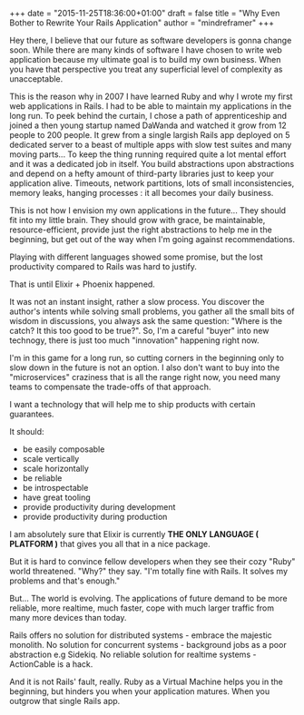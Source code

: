 +++
date = "2015-11-25T18:36:00+01:00"
draft = false
title = "Why Even Bother to Rewrite Your Rails Application"
author = "mindreframer"
+++


Hey there, I believe that our future as software developers is gonna change soon.
While there are many kinds of software I have chosen to write web application because my ultimate goal is to build my own business. When you have that perspective you treat any superficial level of complexity as unacceptable.


This is the reason why in 2007 I have learned Ruby and why I wrote my first web applications in Rails. I had to be able to maintain my applications in the long run. To peek behind the curtain, I chose a path of apprenticeship and joined a then young startup named DaWanda and watched it grow from 12 people to 200 people. It grew from a single largish Rails app deployed on 5 dedicated server to a beast of multiple apps with slow test suites and many moving parts... To keep the thing running required quite a lot mental effort and it was a dedicated job in itself. You build abstractions upon abstractions and depend on a hefty amount of third-party libraries just to keep your application alive. Timeouts, network partitions, lots of small inconsistencies, memory leaks, hanging processes : it all becomes your daily business.


This is not how I envision my own applications in the future... They should fit into my little brain. They should grow with grace, be maintainable, resource-efficient, provide just the right abstractions to help me in the beginning, but get out of the way when I'm going against recommendations.

Playing with different languages showed some promise, but the lost productivity compared to Rails was hard to justify.


That is until Elixir + Phoenix happened.


It was not an instant insight, rather a slow process. You discover the author's intents while solving small problems, you gather all the small bits of wisdom in discussions, you always ask the same question: "Where is the catch? It this too good to be true?". So, I'm a careful "buyer" into new technogy, there is just too much "innovation" happening right now.

I'm in this game for a long run, so cutting corners in the beginning only to slow down in the future is not an option.
I also don't want to buy into the "microservices" craziness that is all the range right now, you need many teams to compensate the trade-offs of that approach.

I want a technology that will help me to ship products with certain guarantees.

It should:

  - be easily composable
  - scale vertically
  - scale horizontally
  - be reliable
  - be introspectable
  - have great tooling
  - provide productivity during development
  - provide productivity during production




I am absolutely sure that Elixir is currently __THE ONLY LANGUAGE ( PLATFORM )__ that gives you all that in a nice package.

But it is hard to convince fellow developers when they see their cozy "Ruby" world threatened. "Why?" they say. "I'm totally fine with Rails. It solves my problems and that's enough."


But... The world is evolving. The applications of future demand to be more reliable, more realtime, much faster, cope with much larger traffic from many more devices than today.

Rails offers no solution for distributed systems - embrace the majestic monolith. No solution for concurrent systems - background jobs as a poor abstraction e.g Sidekiq. No reliable solution for realtime systems - ActionCable is a hack.

And it is not Rails' fault, really. Ruby as a Virtual Machine helps you in the beginning, but hinders you when your application matures. When you outgrow that single Rails app.
